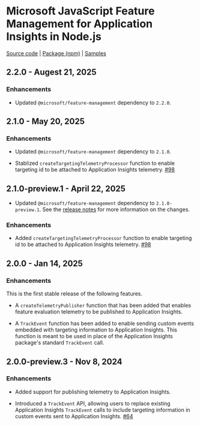 # Microsoft JavaScript Feature Management for Application Insights in Node.js

[Source code][source_code] | [Package (npm)][package] | [Samples][samples]

## 2.2.0 - Augest 21, 2025

### Enhancements

* Updated `@microsoft/feature-management` dependency to `2.2.0`.

## 2.1.0 - May 20, 2025

### Enhancements

* Updated `@microsoft/feature-management` dependency to `2.1.0`.

* Stablized `createTargetingTelemetryProcessor` function to enable targeting id to be attached to Application Insights telemetry. [#98](https://github.com/microsoft/FeatureManagement-JavaScript/pull/98) 


## 2.1.0-preview.1 - April 22, 2025

* Updated `@microsoft/feature-management` dependency to `2.1.0-preview.1`. See the [release notes](./JavaScriptFeatureManagement.md) for more information on the changes.

### Enhancements

* Added `createTargetingTelemetryProcessor` function to enable targeting id to be attached to Application Insights telemetry. [#98](https://github.com/microsoft/FeatureManagement-JavaScript/pull/98)

## 2.0.0 - Jan 14, 2025

### Enhancements

This is the first stable release of the following features.

* A `createTelemetryPublisher` function that has been added that enables feature evaluation telemetry to be published to Application Insights.

* A `TrackEvent` function has been added to enable sending custom events embedded with targeting information to Application Insights. This function is meant to be used in place of the Application Insights package's standard `TrackEvent` call.

## 2.0.0-preview.3 - Nov 8, 2024

### Enhancements

* Added support for publishing telemetry to Application Insights.

* Introduced a `TrackEvent` API, allowing users to replace existing Application Insights `TrackEvent` calls to include targeting information in custom events sent to Application Insights. [#64](https://github.com/microsoft/FeatureManagement-JavaScript/pull/64)

[package]: https://www.npmjs.com/package/@microsoft/feature-management-applicationinsights-node
[samples]: https://github.com/microsoft/FeatureManagement-JavaScript/tree/main/examples
[source_code]: https://github.com/microsoft/FeatureManagement-JavaScript